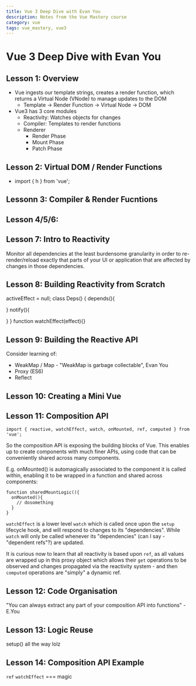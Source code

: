 ```yaml
---
title: Vue 3 Deep Dive with Evan You 
description: Notes from the Vue Mastery course
category: vue
tags: vue_mastery, vue3 
---
```

# Vue 3 Deep Dive with Evan You 

## Lesson 1: Overview
- Vue ingests our template strings, creates a render function, which returns a Virtual Node (VNode) to manage updates to the DOM
  - Template -> Render Function -> Virtual   Node -> DOM
- Vue3 has 3 core modules
  - Reactivity: Watches objects for changes
  - Compiler: Templates to render functions
  - Renderer
    - Render Phase
    - Mount Phase
    - Patch Phase

## Lesson 2: Virtual DOM / Render Functions
- import { h } from 'vue';

## Lessonn 3: Compiler & Render Fucntions

## Lesson 4/5/6: 

## Lesson 7: Intro to Reactivity
Monitor all dependencies at the least burdensome granularity in order to re-render/reload exactly that parts of your UI or application that are affected by changes in those dependencies.

## Lesson 8: Building Reactivity from Scratch
activeEffect = null;
class Deps() {
  depends(){

  }
  notify(){
    
  }
}
function watchEffect(effect){}

## Lesson 9: Building the Reactive API
Consider learning of:
- WeakMap / Map - "WeakMap is garbage collectable", Evan You
- Proxy (ES6)
- Reflect

## Lesson 10: Creating a Mini Vue

## Lesson 11: Composition API
`import { reactive, watchEffect, watch, onMounted, ref, computed } from 'vue';`

So the composition API is exposing the building blocks of Vue. This enables up to create components with much finer APIs, using code that can be conveniently shared across many components.

E.g. onMounted() is automagically associated to the component it is called within, enabling it to be wrapped in a function and shared across components:

```
function sharedMountLogic(){
  onMounted(){
    // dosomething
  }
}
```

`watchEffect` is a lower level `watch` which is called once upon the `setup` lifecycle hook, and will respond to changes to its "dependencies". While `watch` will only be called whenever its "dependencies" (can I say - "dependent refs"?) are updated.

It is curious now to learn that all reactivity is based upon `ref`, as all values are wrapped up in this proxy object which allows their `get` operations to be observed and changes propagated via the reactivity system - and then `computed` operations are "simply" a dynamic ref.

## Lesson 12: Code Organisation
"You can always extract any part of your composition API into functions" - E.You

## Lesson 13: Logic Reuse
setup() all the way lolz

## Lesson 14: Composition API Example
`ref` `watchEffect` === magic
